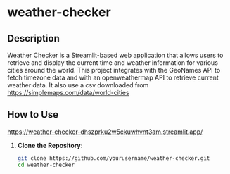 # weather-checker

## Description

Weather Checker is a Streamlit-based web application that allows users to retrieve and display the current time and weather information for various cities around the world. 
This project integrates with the GeoNames API to fetch timezone data and with an openweathermap API to retrieve current weather data.
It also use a csv downloaded from https://simplemaps.com/data/world-cities

## How to Use
https://weather-checker-dhszprku2w5ckuwhvnt3am.streamlit.app/

1. **Clone the Repository:**

   ```bash
   git clone https://github.com/yourusername/weather-checker.git
   cd weather-checker

